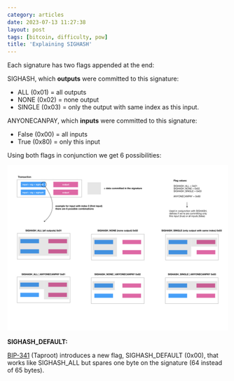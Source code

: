 ```yaml
---
category: articles
date: 2023-07-13 11:27:38
layout: post
tags: [bitcoin, difficulty, pow]
title: 'Explaining SIGHASH'
---
```


Each signature has two flags appended at the end:

SIGHASH, which **outputs** were committed to this signature:

- ALL (0x01) = all outputs
- NONE (0x02) = none output
- SINGLE (0x03) = only the output with same index as this input.

ANYONECANPAY, which **inputs** were committed to this signature:

- False (0x00) = all inputs
- True (0x80) = only this input

Using both flags in conjunction we get 6 possibilities:

<a href="/images/static/blog/sighash.jpeg">
  <img class="has-border" src="/images/static/blog/sighash.jpeg">
</a>

**SIGHASH_DEFAULT:**

[BIP-341](https://github.com/bitcoin/bips/blob/master/bip-0341.mediawiki) (Taproot) introduces a new flag, SIGHASH_DEFAULT (0x00), that works like SIGHASH_ALL but spares one byte on the signature (64 instead of 65 bytes).
